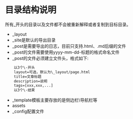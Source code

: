 目录结构说明
===
所有_开头的目录以及文件都不会被重新解释或者复制到目标目录。

* \_layout
* \_site是默认的导出目录
* \_post是需要导出的日志，目前只支持.html、.md后缀的文件
 * \_post的文件需要使用yyyy-mm-dd-标题的格式命名文件
 * \_post的文件必须建立文件头，格式如下:
```html
    以3个\-开头
    layout=可选，默认为\_layout/page.html
    title=文章标题
    description=说明
    tags=[xxx,xxx,...]
    以3个\-结束
```
* \_template模板主要存放的是侧边栏\导航栏等
* assets
* _config配置文件